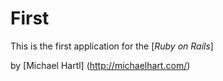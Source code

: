 # First

This is the first application for the 
[*Ruby on Rails*]

by [Michael Hartl] (http://michaelhart.com/)
